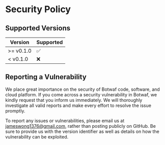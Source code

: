 # Security Policy

## Supported Versions

| Version | Supported          |
| ------- | ------------------ |
| >= v0.1.0 | :white_check_mark: |
| < v0.1.0   | :x:                |

## Reporting a Vulnerability

We place great importance on the security of Botwaf code, software,
and cloud platform. If you come across a security vulnerability in Botwaf,
we kindly request that you inform us immediately. We will thoroughly investigate
all valid reports and make every effort to resolve the issue promptly.

To report any issues or vulnerabilities, please email us at jameswong1376@gmail.com, rather than 
posting publicly on GitHub. Be sure to provide us with the version identifier as well as details
on how the vulnerability can be exploited.
